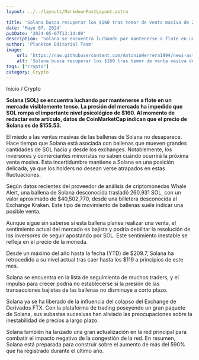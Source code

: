 ```yaml
---
layout: ../../layouts/MarkdownPostLayout.astro

title: 'Solana busca recuperar los $160 tras temor de venta masiva de 260K SOL'
date: 'Mayo 07, 2024'
pubDate: '2024-05-07T13:14:00'
description: 'Solana se encuentra luchando por mantenerse a flote en un mercado tenso. La presión del mercado ha impedido que rompa el nivel psicológico de $160.'
author: 'Plankton Editorial Team'
image:
    url: 'https://raw.githubusercontent.com/AntonioHerrera1994/news-astro/master/src/assets/crypto/crypto125.webp'
    alt: 'Solana busca recuperar los $160 tras temor de venta masiva de 260K SOL'
tags: ["crypto"]
category: Crypto
---
```


<span><a href="/" style="text-decoration:none;color:#0F1416">Inicio</a> / <a href="/crypto" style="text-decoration:none;color:#0F1416">Crypto</a></span>

<p style="font-weight: bold;">Solana (SOL) se encuentra luchando por mantenerse a flote en un mercado visiblemente tenso. La presión del mercado ha impedido que SOL rompa el importante nivel psicológico de $160. Al momento de redactar este artículo, datos de CoinMarketCap indican que el precio de Solana es de $155.53.</p>

El miedo a las ventas masivas de las ballenas de Solana no desaparece. Hace tiempo que Solana está asociada con ballenas que mueven grandes cantidades de SOL hacia y desde los exchanges. Notablemente, los inversores y comerciantes minoristas no saben cuándo ocurrirá la próxima venta masiva. Esta incertidumbre mantiene a Solana en una posición delicada, ya que los holders no desean verse atrapados en estas fluctuaciones.

Según datos recientes del proveedor de análisis de criptomonedas Whale Alert, una ballena de Solana desconocida trasladó 260,931 SOL, con un valor aproximado de $40,502,770, desde una billetera desconocida al Exchange Kraken. Este tipo de movimiento de ballenas suele indicar una posible venta.

Aunque sigue sin saberse si esta ballena planea realizar una venta, el sentimiento actual del mercado es bajista y podría debilitar la resolución de los inversores de seguir apostando por SOL. Este sentimiento inestable se refleja en el precio de la moneda.

Desde un máximo del año hasta la fecha (YTD) de $209.7, Solana ha retrocedido a su nivel actual tras caer hasta los $119 a principios de este mes.

Solana se encuentra en la lista de seguimiento de muchos traders, y el impulso para crecer podría no establecerse si la presión de las transacciones bajistas de las ballenas no disminuye a corto plazo.

Solana ya se ha liberado de la influencia del colapso del Exchange de Derivados FTX. Con la plataforma de trading poseyendo un gran paquete de Solana, sus subastas sucesivas han aliviado las preocupaciones sobre la inestabilidad de precios a largo plazo.

Solana también ha lanzado una gran actualización en la red principal para combatir el impacto negativo de la congestión de la red. En resumen, Solana está preparada para construir sobre el aumento de más del 590% que ha registrado durante el último año.